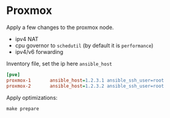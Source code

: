 # Proxmox

Apply a few changes to the proxmox node.
* ipv4 NAT
* cpu governor to `schedutil` (by default it is `performance`)
* ipv4/v6 forwarding

Inventory file, set the ip here `ansible_host`

```ini
[pve]
proxmox-1       ansible_host=1.2.3.1 ansible_ssh_user=root
proxmox-2       ansible_host=1.2.3.2 ansible_ssh_user=root
```

Apply optimizations:

```shell
make prepare
```
